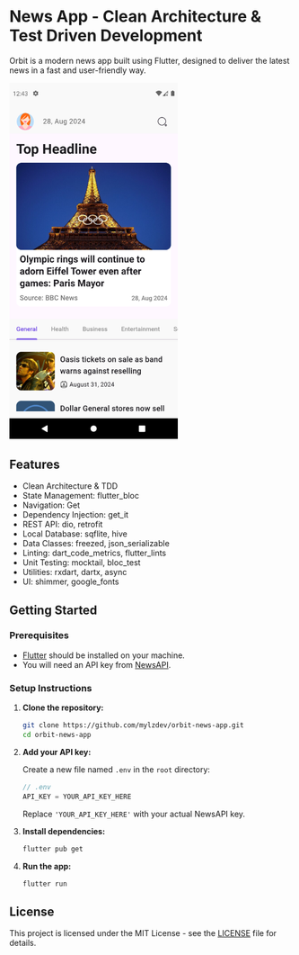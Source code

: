 # News App - Clean Architecture & Test Driven Development

Orbit is a modern news app built using Flutter, designed to deliver the latest news in a fast and user-friendly way.

<img src="screenshot.png" alt="Orbit Screenshot" width="300">

## Features

- Clean Architecture & TDD
- State Management: flutter_bloc
- Navigation: Get
- Dependency Injection: get_it
- REST API: dio, retrofit
- Local Database: sqflite, hive
- Data Classes: freezed, json_serializable
- Linting: dart_code_metrics, flutter_lints
- Unit Testing: mocktail, bloc_test
- Utilities: rxdart, dartx, async
- UI: shimmer, google_fonts

## Getting Started

### Prerequisites

- [Flutter](https://flutter.dev/docs/get-started/install) should be installed on your machine.
- You will need an API key from [NewsAPI](https://newsapi.org/).

### Setup Instructions

1. **Clone the repository:**

    ```bash
    git clone https://github.com/mylzdev/orbit-news-app.git
    cd orbit-news-app
    ```

2. **Add your API key:**

    Create a new file named `.env` in the `root` directory:

    ```dart
    // .env
    API_KEY = YOUR_API_KEY_HERE
    ```

    Replace `'YOUR_API_KEY_HERE'` with your actual NewsAPI key.

3. **Install dependencies:**

    ```bash
    flutter pub get
    ```

4. **Run the app:**

    ```bash
    flutter run
    ```

## License

This project is licensed under the MIT License - see the [LICENSE](LICENSE) file for details.

